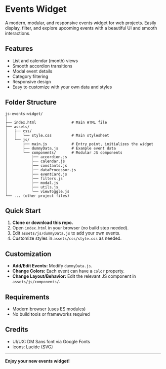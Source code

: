 # Events Widget

A modern, modular, and responsive events widget for web projects. Easily display, filter, and explore upcoming events with a beautiful UI and smooth interactions.

## Features

- List and calendar (month) views
- Smooth accordion transitions
- Modal event details
- Category filtering
- Responsive design
- Easy to customize with your own data and styles

## Folder Structure

```
js-events-widget/
│
├── index.html                # Main HTML file
├── assets/
│   ├── css/
│   │   └── style.css         # Main stylesheet
│   └── js/
│       ├── main.js           # Entry point, initializes the widget
│       ├── dummyData.js      # Example event data
│       └── components/       # Modular JS components
│           ├── accordion.js
│           ├── calendar.js
│           ├── constants.js
│           ├── dataProcessor.js
│           ├── eventCard.js
│           ├── filters.js
│           ├── modal.js
│           ├── utils.js
│           └── viewToggle.js
└── ... (other project files)
```

## Quick Start

1. **Clone or download this repo.**
2. Open `index.html` in your browser (no build step needed).
3. Edit `assets/js/dummyData.js` to add your own events.
4. Customize styles in `assets/css/style.css` as needed.

## Customization

- **Add/Edit Events:** Modify `dummyData.js`.
- **Change Colors:** Each event can have a `color` property.
- **Change Layout/Behavior:** Edit the relevant JS component in `assets/js/components/`.

## Requirements

- Modern browser (uses ES modules)
- No build tools or frameworks required

## Credits

- UI/UX: DM Sans font via Google Fonts
- Icons: Lucide (SVG)

---

**Enjoy your new events widget!**
